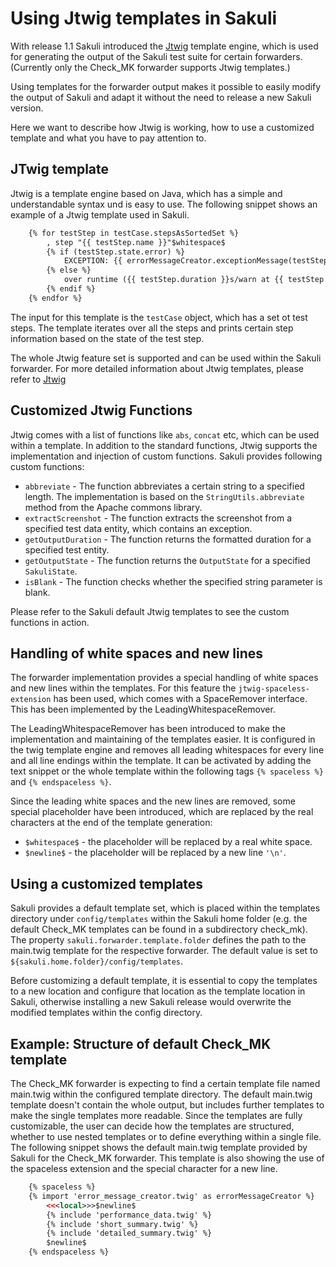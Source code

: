 # Using Jtwig templates in Sakuli

With release 1.1 Sakuli introduced the [Jtwig](http://jtwig.org/) template engine, which is used for generating the output of the Sakuli test suite for certain forwarders. (Currently only the Check_MK forwarder supports Jtwig templates.)

Using templates for the forwarder output makes it possible to easily modify the output of  Sakuli and adapt it without the need to release a new Sakuli version.

Here we want to describe how Jtwig is working, how to use a customized template and what you have to pay attention to.

## JTwig template
Jtwig is a template engine based on Java, which has a simple and understandable syntax und is easy to use. The following snippet shows an example of a Jtwig template used in Sakuli.

```.xml
    {% for testStep in testCase.stepsAsSortedSet %}
        , step "{{ testStep.name }}"$whitespace$
        {% if (testStep.state.error) %}
            EXCEPTION: {{ errorMessageCreator.exceptionMessage(testStep) }}
        {% else %}
            over runtime ({{ testStep.duration }}s/warn at {{ testStep.warningTime }}s)
        {% endif %}
    {% endfor %}
```

The input for this template is the ``testCase`` object, which has a set ot test steps. The template iterates over all the steps and prints certain step information based on the state of the test step.

The whole Jtwig feature set is supported and can be used within the Sakuli forwarder.
For more detailed information about Jtwig templates, please refer to [Jtwig](http://jtwig.org/)


## Customized Jtwig Functions
Jtwig comes with a list of functions like `abs`, `concat` etc, which can be used within a template. In addition to the standard functions, Jtwig supports the implementation and injection of custom functions. Sakuli provides following custom functions:
* `abbreviate` - The function abbreviates a certain string to a specified length. The implementation is based on the ``StringUtils.abbreviate`` method from the Apache commons library.
* `extractScreenshot` - The function extracts the screenshot from a specified test data entity, which contains an exception.
* `getOutputDuration` - The function returns the formatted duration for a specified test entity.
* `getOutputState` - The function returns the ``OutputState`` for a specified ``SakuliState``.
* `isBlank` - The function checks whether the specified string parameter is blank.

Please refer to the Sakuli default Jtwig templates to see the custom functions in action.


## Handling of white spaces and new lines
The forwarder implementation provides a special handling of white spaces and new lines within the templates. For this feature the `jtwig-spaceless-extension` has been used, which comes with a SpaceRemover interface. This has been implemented by the LeadingWhitespaceRemover.

The LeadingWhitespaceRemover has been introduced to make the implementation and maintaining of the templates easier. It is configured in the twig template engine and removes all leading whitespaces for every line and all line endings within the template. It can be activated by adding the text snippet or the whole template within the following tags ``{% spaceless %}`` and ``{% endspaceless %}``.

Since the leading white spaces and the new lines are removed, some special placeholder have been introduced, which are replaced by the real characters at the end of the template generation:
* `$whitespace$` - the placeholder will be replaced by a real white space.
* `$newline$` - the placeholder will be replaced by a new line `'\n'`.


## Using a customized templates
Sakuli provides a default template set, which is placed within the templates directory under ``config/templates`` within the Sakuli home folder (e.g. the default Check_MK templates can be found in a subdirectory check_mk).
The property `sakuli.forwarder.template.folder` defines the path to the main.twig template for the respective forwarder. The default value is set to `${sakuli.home.folder}/config/templates`.

Before customizing a default template, it is essential to copy the templates to a new location and configure that location as the template location in Sakuli, otherwise installing a new Sakuli release would overwrite the modified templates within the config directory.


## Example: Structure of default Check_MK template
The Check_MK forwarder is expecting to find a certain template file named main.twig within the configured template directory. The default main.twig template doesn't contain the whole output, but includes further templates to make the single templates more readable. Since the templates are fully customizable, the user can decide how the templates are structured, whether to use nested templates or to define everything within a single file.
The following snippet shows the default main.twig template provided by Sakuli for the Check_MK forwarder. This template is also showing the use of the spaceless extension and the special character for a new line.

```.xml
    {% spaceless %}
    {% import 'error_message_creator.twig' as errorMessageCreator %}
        <<<local>>>$newline$
        {% include 'performance_data.twig' %}
        {% include 'short_summary.twig' %}
        {% include 'detailed_summary.twig' %}
        $newline$
    {% endspaceless %}
```
